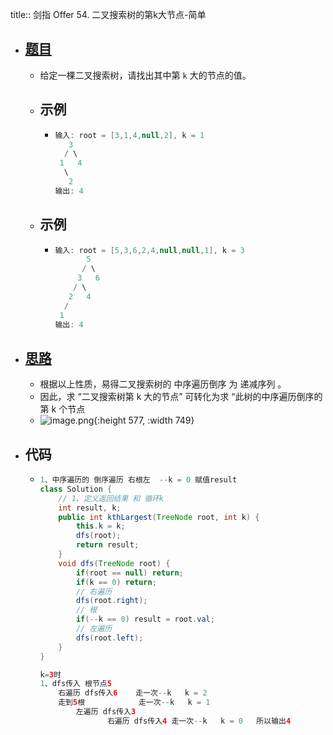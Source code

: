 title:: 剑指 Offer 54. 二叉搜索树的第k大节点-简单

- ## [题目](https://leetcode.cn/problems/er-cha-sou-suo-shu-de-di-kda-jie-dian-lcof/)
	- 给定一棵二叉搜索树，请找出其中第 `k` 大的节点的值。
	- ## 示例
		- ```java
		  输入: root = [3,1,4,null,2], k = 1
		     3
		    / \
		   1   4
		    \
		     2
		  输出: 4
		  ```
	- ## 示例
		- ```java
		  输入: root = [5,3,6,2,4,null,null,1], k = 3
		         5
		        / \
		       3   6
		      / \
		     2   4
		    /
		   1
		  输出: 4
		  ```
- ## [思路](https://leetcode.cn/problems/er-cha-sou-suo-shu-de-di-kda-jie-dian-lcof/solutions/184216/mian-shi-ti-54-er-cha-sou-suo-shu-de-di-k-da-jie-d/)
	- 根据以上性质，易得二叉搜索树的 中序遍历倒序 为 递减序列 。
	- 因此，求 “二叉搜索树第 k 大的节点” 可转化为求 “此树的中序遍历倒序的第 k 个节点
	- ![image.png](../assets/image_1694868453037_0.png){:height 577, :width 749}
- ## 代码
	- ```java
	  1、中序遍历的 倒序遍历 右根左  --k = 0 赋值result
	  class Solution {
	      // 1、定义返回结果 和 循环k
	      int result, k;
	      public int kthLargest(TreeNode root, int k) {
	          this.k = k;
	          dfs(root);
	          return result;
	      }
	      void dfs(TreeNode root) {
	          if(root == null) return;
	          if(k == 0) return;
	          // 右遍历
	          dfs(root.right);
	          // 根
	          if(--k == 0) result = root.val;
	          // 左遍历
	          dfs(root.left);
	      }
	  }
	  
	  k=3时
	  1、dfs传入 根节点5 
	  	  右遍历 dfs传入6	走一次--k   k = 2
	  	  走到5根   	      走一次--k   k = 1
	    	  左遍历 dfs传入3
	        		 右遍历 dfs传入4 走一次--k   k = 0   所以输出4
	  
	  ```